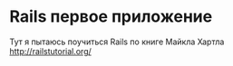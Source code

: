 # Rails первое приложение

Тут я пытаюсь поучиться Rails 
по книге Майкла Хартла
http://railstutorial.org/